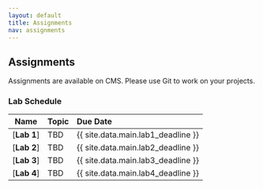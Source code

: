 ```yaml
---
layout: default
title: Assignments
nav: assignments
---
```


## Assignments

Assignments are available on CMS.  Please use Git to work on your projects.

### Lab Schedule

|      Name                 |           Topic                              |                Due Date            |
| :-----------------------: | :------------------------------------------  | :--------------------------------- |
| [**Lab 1**]               | TBD                                          | {{ site.data.main.lab1_deadline }}    |
| [**Lab 2**]               | TBD                                          | {{ site.data.main.lab2_deadline }}    |
| [**Lab 3**]               | TBD                                          | {{ site.data.main.lab3_deadline }}    |
| [**Lab 4**]               | TBD                                          | {{ site.data.main.lab4_deadline }}    |
